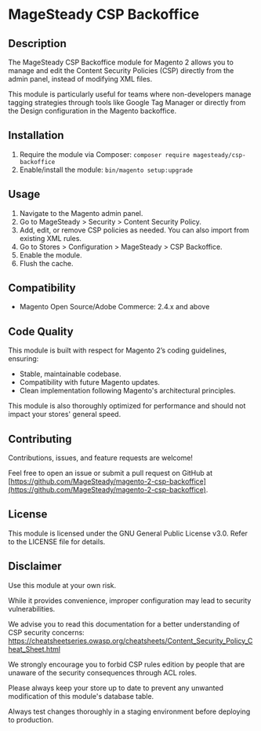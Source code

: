 

# MageSteady CSP Backoffice

## Description

The MageSteady CSP Backoffice module for Magento 2 allows you to manage and edit the Content Security Policies (CSP) directly from the admin panel, instead of modifying XML files.

This module is particularly useful for teams where non-developers manage tagging strategies through tools like Google Tag Manager or directly from the Design configuration in the Magento backoffice.

## Installation

1.  Require the module via Composer: `composer require magesteady/csp-backoffice`
2.  Enable/install the module: `bin/magento setup:upgrade`

## Usage

1. Navigate to the Magento admin panel.
2. Go to MageSteady > Security > Content Security Policy.
3. Add, edit, or remove CSP policies as needed. You can also import from existing XML rules.
4. Go to Stores > Configuration > MageSteady > CSP Backoffice.
5. Enable the module.
6. Flush the cache.

## Compatibility

-   Magento Open Source/Adobe Commerce: 2.4.x and above

## Code Quality

This module is built with respect for Magento 2’s coding guidelines, ensuring:
- Stable, maintainable codebase.
- Compatibility with future Magento updates.
- Clean implementation following Magento's architectural principles.

This module is also thoroughly optimized for performance and should not impact your stores' general speed.

## Contributing

Contributions, issues, and feature requests are welcome!

Feel free to open an issue or submit a pull request on GitHub at [https://github.com/MageSteady/magento-2-csp-backoffice](https://github.com/MageSteady/magento-2-csp-backoffice).

## License

This module is licensed under the GNU General Public License v3.0. Refer to the LICENSE file for details.

## Disclaimer

Use this module at your own risk.

While it provides convenience, improper configuration may lead to security vulnerabilities.

We advise you to read this documentation for a better understanding of CSP security concerns: https://cheatsheetseries.owasp.org/cheatsheets/Content_Security_Policy_Cheat_Sheet.html

We strongly encourage you to forbid CSP rules edition by people that are unaware of the security consequences through ACL roles.

Please always keep your store up to date to prevent any unwanted modification of this module's database table.

Always test changes thoroughly in a staging environment before deploying to production.
